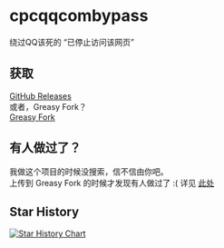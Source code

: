 # cpcqqcombypass
绕过QQ该死的 “已停止访问该网页”
## 获取
[GitHub Releases](https://github.com/win-lukezhang/cpcqqcombypass/releases/latest)  
或者，Greasy Fork？  
[Greasy Fork](https://greasyfork.org/zh-CN/scripts/528530-%E7%BB%95%E8%BF%87-qq-%E5%B7%B2%E5%81%9C%E6%AD%A2%E8%AE%BF%E9%97%AE)  
## 有人做过了？
我做这个项目的时候没搜索，信不信由你吧。  
上传到 Greasy Fork 的时候才发现有人做过了 :(
详见 [此处](https://greasyfork.org/zh-CN/scripts/by-site/qq.com?site=qq.com&q=%E5%B7%B2%E5%81%9C%E6%AD%A2%E8%AE%BF%E9%97%AE%E8%AF%A5%E7%BD%91%E9%A1%B5)
## Star History
[![Star History Chart](https://api.star-history.com/svg?repos=win-lukezhang/cpcqqcombypass&type=Date)](https://star-history.com/#win-lukezhang/cpcqqcombypass&Date)
